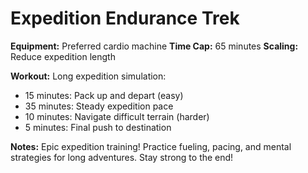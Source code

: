 # Expedition Endurance Trek

**Equipment:** Preferred cardio machine
**Time Cap:** 65 minutes
**Scaling:** Reduce expedition length

**Workout:**
Long expedition simulation:
- 15 minutes: Pack up and depart (easy)
- 35 minutes: Steady expedition pace
- 10 minutes: Navigate difficult terrain (harder)
- 5 minutes: Final push to destination

**Notes:** Epic expedition training! Practice fueling, pacing, and mental strategies for long adventures. Stay strong to the end!